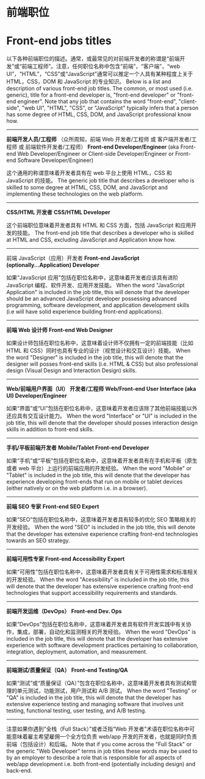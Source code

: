# 前端职位
# Front-end jobs titles

以下各种前端职位的描述。通常，或最常见的对前端开发者的称谓是“前端开发”或“前端工程师”。注意，任何职位名称中包含“前端”，“客户端”，“web UI”，“HTML”，“CSS”或“JavaScript”通常可以推定一个人具有某种程度上关于 HTML，CSS，DOM 和 JavaScript 的专业知识。
Below is a list and description of various front-end job titles. The common, or most used (i.e. generic), title for a front-end developer is, "front-end developer" or "front-end engineer". Note that any job that contains the word "front-end", "client-side", "web UI", "HTML", "CSS", or "JavaScript" typically infers that a person has some degree of HTML, CSS, DOM, and JavaScript professional know how.

***

**前端开发人员/工程师** （众所周知，前端 Web 开发者/工程师 或 客户端开发者/工程师 或 前端软件开发者/工程师）
**Front-end Developer/Engineer** (aka Front-end Web Developer/Engineer or Client-side Developer/Engineer or Front-end Software Developer/Engineer)

这个通用的称谓意味着开发者具有在 web 平台上使用 HTML，CSS 和 JavaScript 的技能。
The generic job title that describes a developer who is skilled to some degree at HTML, CSS, DOM, and JavaScript and implementing these technologies on the web platform.

***

**CSS/HTML 开发者**
**CSS/HTML Developer**

这个前端职位意味着开发者具有 HTML 和 CSS 方面，包括 JavaScript 和应用开发的技能。
The front-end job title that describes a developer who is skilled at HTML and CSS, excluding JavaScript and Application know how.

***

前端 JavaScript（应用）开发者
**Front-end JavaScript (optionally...Application) Developer**

如果“JavaScript 应用”包括在职位名称中，这意味着开发者应该具有进阶 JavaScript 编程、软件开发、应用开发技能。
When the word "JavaScript Application" is included in the job title, this will denote that the developer should be an advanced JavaScript developer possessing advanced programming, software development, and application development skills (i.e will have solid experience building front-end applications).

***

**前端 Web 设计师**
**Front-end Web Designer**

如果设计师包括在职位名称中，这意味着设计师不仅拥有一定的前端技能（比如 HTML 和 CSS）同时也具有专业的设计（视觉设计和交互设计）技能。
When the word "Designer" is included in the job title, this will denote that the designer will posses front-end skills (i.e. HTML & CSS) but also professional design (Visual Design and Interaction Design) skills.

***

**Web/前端用户界面（UI） 开发者/工程师**
**Web/Front-end User Interface (aka UI) Developer/Engineer**

如果“界面”或“UI”包括在职位名称中，这意味着开发者应该除了其他前端技能以外还应具有交互设计能力。
When the word "Interface" or "UI" is included in the job title, this will denote that the developer should posses interaction design skills in addition to front-end skills.

***

**手机/平板前端开发者**
**Mobile/Tablet Front-end Developer**

如果“手机”或“平板”包括在职位名称中，这意味着开发者具有在手机和平板（原生或者 web 平台）上运行的前端应用的开发经验。
When the word "Mobile" or "Tablet" is included in the job title, this will denote that the developer has experience developing front-ends that run on mobile or tablet devices (either natively or on the web platform i.e. in a browser).

***

**前端 SEO 专家**
**Front-end SEO Expert**

如果“SEO”包括在职位名称中，这意味着开发者具有较多的优化 SEO 策略相关的开发经验。
When the word "SEO" is included in the job title, this will denote that the developer has extensive experience crafting front-end technologies towards an SEO strategy.

***

**前端可用性专家**
**Front-end Accessibility Expert**

如果“可用性”包括在职位名称中，这意味着开发者具有关于可用性需求和标准相关的开发经验。
When the word "Acessibility" is included in the job title, this will denote that the developer has extensive experience crafting front-end technologies that support accessibility requirements and standards.

***

**前端开发运维（DevOps）**
**Front-end Dev. Ops**

如果“DevOps”包括在职位名称中，这意味着开发者具有软件开发实践中有关协作，集成，部署，自动化和监测相关的开发经验。
When the word "DevOps" is included in the job title, this will denote that the developer has extensive experience with software development practices pertaining to collaboration, integration, deployment, automation, and measurement.

***

**前端测试/质量保证（QA）**
**Front-end Testing/QA**

如果“测试”或“质量保证（QA）”包含在职位名称中，这意味着开发者具有测试和管理的单元测试，功能测试，用户测试和 A/B 测试。
When the word "Testing" or "QA" is included in the job title, this will denote that the developer has extensive experience testing and managing software that involves unit testing, functional testing, user testing, and A/B testing.

***

注意如果你遇到“全栈（Full Stack）”或者泛指“Web 开发者”术语在职位名称中可能意味着雇主希望雇佣一个全方位负责 web/app 开发的开发者，也就是同时负责前端（包括设计）和后端。
Note that if you come across the "Full Stack" or the generic "Web Developer" terms in job titles these words may be used to by an employer to describe a role that is responsible for all aspects of web/app development i.e. both front-end (potentially including design) and back-end.

